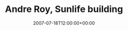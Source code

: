 ---
templateKey: event
guid: 0893f078-6eab-11ea-99c5-002590d1d1b0
date: 2007-07-18T12:00:00+00:00
eventTime: '12pm'
title: Andre Roy, Sunlife building
artist: Andre Roy
city: Toronto
venue: Sunlife building
group: Tim Shia
guests: Mark Cashion
---